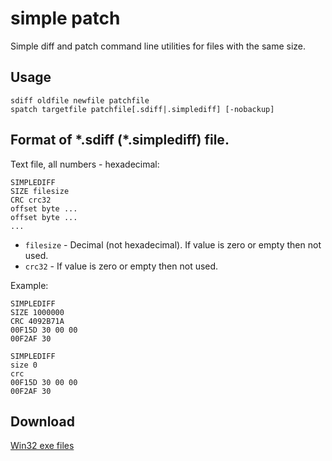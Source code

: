 simple patch
============

Simple diff and patch command line utilities for files with the same size.

## Usage ##

    sdiff oldfile newfile patchfile
    spatch targetfile patchfile[.sdiff|.simplediff] [-nobackup]

## Format of \*.sdiff (\*.simplediff) file. ##

Text file, all numbers - hexadecimal:

    SIMPLEDIFF
    SIZE filesize
    CRC crc32
    offset byte ...
    offset byte ...
    ...

- `filesize` - Decimal (not hexadecimal). If value is zero or empty then not used.
- `crc32` - If value is zero or empty then not used.

Example:

    SIMPLEDIFF
    SIZE 1000000
    CRC 4092B71A
    00F15D 30 00 00
    00F2AF 30

    SIMPLEDIFF
    size 0
    crc
    00F15D 30 00 00
    00F2AF 30

## Download ##

[Win32 exe files](http://ge.tt/9jj1ara)

